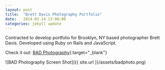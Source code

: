 ```yaml
---
layout: post
title:  "Brett Davis Photography Portfolio"
date:   2014-03-14 13:00:00
categories: jekyll update
---
```


Contracted to develop portfolio for Brooklyn, NY based photographer Brett Davis. Developed using Ruby on Rails and JavaScript.

Check it out: [BAD Photography](https://badphoto.herokuapp.com/){:target="_blank"}

![BAD Photography Screen Shot]({{ site.url }}/assets/badphoto.png)
